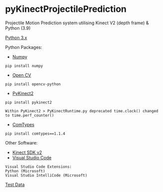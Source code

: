 # pyKinectProjectilePrediction
Projectile Motion Prediction system utilising Kinect V2 (depth frame) & Python (3.9)

[Python 3.x](https://www.python.org/)

Python Packages:
* [Numpy](http://www.numpy.org/)
```
pip install numpy
```
* [Open CV](https://github.com/opencv/opencv-python)
```
pip install opencv-python
```
* [PyKinect2](https://github.com/Kinect/PyKinect2)
```
pip install pykinect2
```
```
Within PyKinect2 > PyKinectRuntime.py deprecated time.clock() changed to time.perf_counter()
```
* [ComTypes](https://github.com/enthought/comtypes/)
```
pip install comtypes==1.1.4
```

Other Software:
* [Kinect SDK v2](https://www.microsoft.com/en-us/download/details.aspx?id=44561)
* [Visual Studio Code](https://code.visualstudio.com/)
```
Visual Studio Code Extensions:
Python (Microsoft)
Visual Studio IntelliCode (Microsoft)
```

[Test Data](https://1drv.ms/u/s!Ajf6maQFVjBAnr1fb3RrFoidjrFNCQ?e=sCtPV8)
